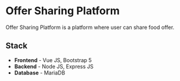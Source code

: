 # Offer Sharing Platform
Offer Sharing Platform is a platform where user can share food offer.

## Stack
- **Frontend** - Vue JS, Bootstrap 5
- **Backend** - Node JS, Express JS
- **Database** - MariaDB
